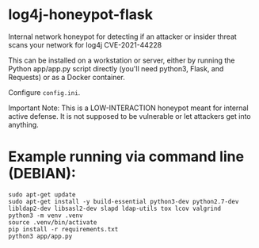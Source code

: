 # log4j-honeypot-flask
Internal network honeypot for detecting if an attacker or insider threat scans your network for log4j CVE-2021-44228

This can be installed on a workstation or server, either by running the Python app/app.py script directly (you'll need python3, Flask, and Requests) or as a Docker container.

Configure `config.ini`.

Important Note: This is a LOW-INTERACTION honeypot meant for internal active defense. It is not supposed to be vulnerable or let attackers get into anything.

# Example running via command line (**DEBIAN**):

```
sudo apt-get update
sudo apt-get install -y build-essential python3-dev python2.7-dev libldap2-dev libsasl2-dev slapd ldap-utils tox lcov valgrind
python3 -m venv .venv
source .venv/bin/activate
pip install -r requirements.txt
python3 app/app.py
```
